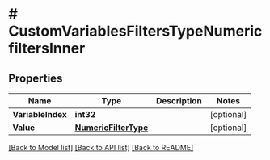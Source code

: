 # # CustomVariablesFiltersTypeNumericfiltersInner


## Properties 


Name | Type | Description | Notes
------------ | ------------- | ------------- | -------------
**VariableIndex**| **int32** |   | [optional]
**Value**| [**NumericFilterType**](NumericFilterType.md) |   | [optional]


[[Back to Model list]](../../README.md#models) [[Back to API list]](../../README.md#endpoints) [[Back to README]](../../README.md)


